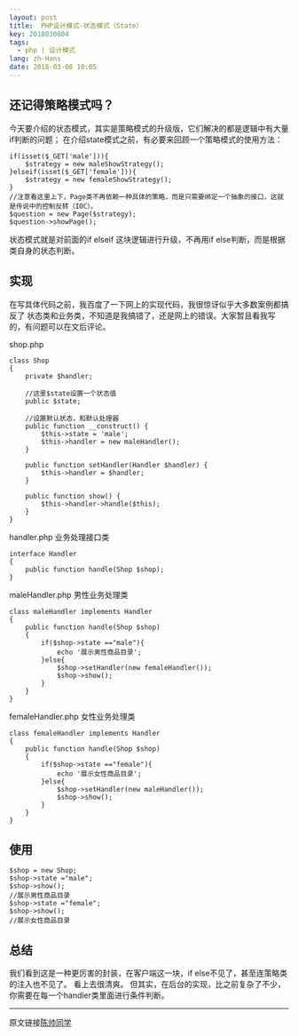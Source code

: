 ```yaml
---
layout: post
title:  PHP设计模式-状态模式（State）
key: 2018030804
tags:
  - php | 设计模式
lang: zh-Hans
date: 2018-03-08 10:05
---
```


## 还记得策略模式吗？

今天要介绍的状态模式，其实是策略模式的升级版，它们解决的都是逻辑中有大量if判断的问题；
在介绍state模式之前，有必要来回顾一个策略模式的使用方法：

```$xslt
if(isset($_GET['male'])){
    $strategy = new maleShowStrategy();
}elseif(isset($_GET['female'])){
    $strategy = new femaleShowStrategy();
}
//注意看这里上下，Page类不再依赖一种具体的策略，而是只需要绑定一个抽象的接口，这就是传说中的控制反转（IOC）。
$question = new Page($strategy);
$question->showPage();
```

状态模式就是对前面的if elseif 这块逻辑进行升级，不再用if else判断，而是根据类自身的状态判断。

## 实现

在写具体代码之前，我百度了一下网上的实现代码，我很惊讶似乎大多数案例都搞反了 状态类和业务类，不知道是我搞错了，还是网上的错误。大家暂且看我写的，有问题可以在文后评论。

shop.php

```$xslt
class Shop 
{
    private $handler;
    
    //这里$state设置一个状态值
    public $state;
    
    //设置默认状态，和默认处理器
    public function __construct() {
        $this->state = 'male';
        $this->handler = new maleHandler();
    }
    
    public function setHandler(Handler $handler) {
        $this->handler = $handler;
    }
    
    public function show() {
        $this->handler->handle($this);
    }
}
```

handler.php 业务处理接口类

```$xslt
interface Handler 
{
    public function handle(Shop $shop); 
}
```

maleHandler.php 男性业务处理类

```$xslt
class maleHandler implements Handler  
{  
    public function handle(Shop $shop)  
    {
        if($shop->state =="male"){
            echo '展示男性商品目录';
        }else{
            $shop->setHandler(new femaleHandler());
            $shop->show();
        }
    }  
}
```

femaleHandler.php 女性业务处理类

```$xslt
class femaleHandler implements Handler  
{  
    public function handle(Shop $shop)  
    {
        if($shop->state =="female"){
            echo '展示女性商品目录';
        }else{
            $shop->setHandler(new maleHandler());
            $shop->show();
        }
    }  
}
```

## 使用

```$xslt
$shop = new Shop;
$shop->state ="male";
$shop->show();
//展示男性商品目录
$shop->state ="female";
$shop->show();
//展示女性商品目录
```

## 总结

我们看到这是一种更厉害的封装，在客户端这一块，if else不见了，甚至连策略类的注入也不见了。
看上去很清爽。
但其实，在后台的实现，比之前复杂了不少，你需要在每一个handler类里面进行条件判断。

***
原文链接[陈帅同学](http://imshuai.cn/php/140.html)

